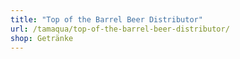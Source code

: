 ```yaml
---
title: "Top of the Barrel Beer Distributor"
url: /tamaqua/top-of-the-barrel-beer-distributor/
shop: Getränke
---
```

